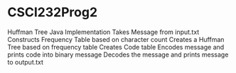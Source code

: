 # CSCI232Prog2
Huffman Tree Java Implementation
Takes Message from input.txt
Constructs Frequency Table based on character count
Creates a Huffman Tree based on frequency table
Creates Code table 
Encodes message and prints code into binary message
Decodes the message and prints message to output.txt
